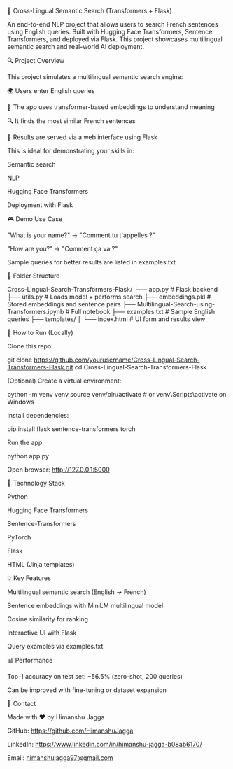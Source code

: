 🧠 Cross-Lingual Semantic Search (Transformers + Flask)

An end-to-end NLP project that allows users to search French sentences using English queries. Built with Hugging Face Transformers, Sentence Transformers, and deployed via Flask. This project showcases multilingual semantic search and real-world AI deployment.

🔍 Project Overview

This project simulates a multilingual semantic search engine:

🌍 Users enter English queries

🤔 The app uses transformer-based embeddings to understand meaning

🔍 It finds the most similar French sentences

🚀 Results are served via a web interface using Flask

This is ideal for demonstrating your skills in:

Semantic search

NLP

Hugging Face Transformers

Deployment with Flask

🎮 Demo Use Case

"What is your name?" → "Comment tu t'appelles ?"

"How are you?" → "Comment ça va ?"

Sample queries for better results are listed in examples.txt

📁 Folder Structure

Cross-Lingual-Search-Transformers-Flask/
├── app.py                         # Flask backend
├── utils.py                       # Loads model + performs search
├── embeddings.pkl                 # Stored embeddings and sentence pairs
├── Multilingual-Search-using-Transformers.ipynb  # Full notebook
├── examples.txt                   # Sample English queries
├── templates/
│   └── index.html                # UI form and results view

🚀 How to Run (Locally)

Clone this repo:

git clone https://github.com/yourusername/Cross-Lingual-Search-Transformers-Flask.git
cd Cross-Lingual-Search-Transformers-Flask

(Optional) Create a virtual environment:

python -m venv venv
source venv/bin/activate  # or venv\Scripts\activate on Windows

Install dependencies:

pip install flask sentence-transformers torch

Run the app:

python app.py

Open browser:
http://127.0.0.1:5000

🚀 Technology Stack

Python

Hugging Face Transformers

Sentence-Transformers

PyTorch

Flask

HTML (Jinja templates)

💡 Key Features

Multilingual semantic search (English → French)

Sentence embeddings with MiniLM multilingual model

Cosine similarity for ranking

Interactive UI with Flask

Query examples via examples.txt

📊 Performance

Top-1 accuracy on test set: ~56.5% (zero-shot, 200 queries)

Can be improved with fine-tuning or dataset expansion

💬 Contact

Made with ❤️ by Himanshu Jagga

GitHub: https://github.com/HimanshuJagga

LinkedIn: https://www.linkedin.com/in/himanshu-jagga-b08ab6170/

Email: himanshujagga97@gmail.com
